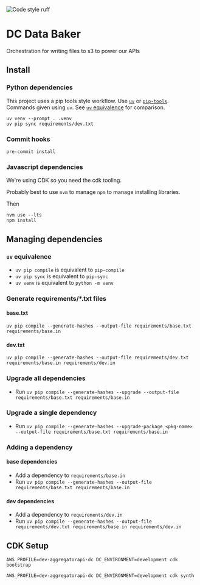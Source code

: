 ![Code style ruff](https://img.shields.io/badge/code%20style-ruff-261230.svg)

# DC Data Baker

Orchestration for writing files to s3 to power our APIs


## Install

### Python dependencies

This project uses a pip tools style workflow.
Use [`uv`](https://github.com/astral-sh/uv) or [`pip-tools`](https://github.com/jazzband/pip-tools).
Commands given using `uv`. See [`uv` equivalence]() for comparison.

```shell
uv venv --prompt . .venv
uv pip sync requirements/dev.txt
```

### Commit hooks

```shell
pre-commit install
```

### Javascript dependencies

We're using CDK so you need the cdk tooling.

Probably best to use `nvm` to manage `npm` to manage installing libraries.

Then
```shell
nvm use --lts
npm install
```

## Managing dependencies

### `uv` equivalence

* `uv pip compile` is equivalent to `pip-compile`
* `uv pip sync` is equivalent to `pip-sync`
* `uv venv` is equivalent to `python -m venv`

### Generate requirements/*.txt files

#### base.txt
`uv pip compile --generate-hashes --output-file requirements/base.txt requirements/base.in`

#### dev.txt
`uv pip compile --generate-hashes --output-file requirements/dev.txt requirements/base.in requirements/dev.in`

### Upgrade all dependencies
* Run `uv pip compile --generate-hashes --upgrade --output-file requirements/base.txt requirements/base.in`

### Upgrade a single dependency
* Run `uv pip compile --generate-hashes --upgrade-package <pkg-name> --output-file requirements/base.txt requirements/base.in`

### Adding a dependency

#### base dependencies
* Add a dependency to `requirements/base.in`
* Run `uv pip compile --generate-hashes --output-file requirements/base.txt requirements/base.in`

#### dev dependencies
* Add a dependency to `requirements/dev.in`
* Run `uv pip compile --generate-hashes --output-file requirements/dev.txt requirements/base.in requirements/dev.in`


## CDK Setup

```shell
AWS_PROFILE=dev-aggregatorapi-dc DC_ENVIRONMENT=development cdk bootstrap
```

```shell
AWS_PROFILE=dev-aggregatorapi-dc DC_ENVIRONMENT=development cdk synth
```
